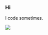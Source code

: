 ### Hi

I code sometimes.

![](https://github-readme-stats.vercel.app/api/top-langs/?username=LFC6times&theme=github_dark&layout=compact)
